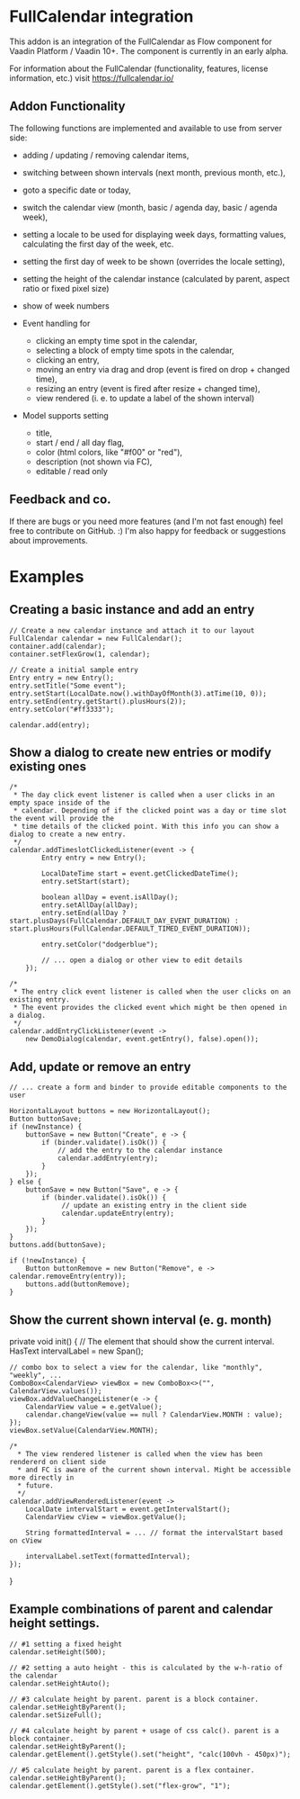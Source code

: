 # FullCalendar integration
This addon is an integration of the FullCalendar as Flow component for Vaadin Platform / Vaadin 10+. The component is currently in an early alpha. 

For information about the FullCalendar (functionality, features, license information, etc.) visit https://fullcalendar.io/

## Addon Functionality
The following functions are implemented and available to use from server side:
* adding / updating / removing calendar items,
* switching between shown intervals (next month, previous month, etc.),
* goto a specific date or today,
* switch the calendar view (month, basic / agenda day, basic / agenda week),
* setting a locale to be used for displaying week days, formatting values, calculating the first day of the week, etc.
* setting the first day of week to be shown (overrides the locale setting),
* setting the height of the calendar instance (calculated by parent, aspect ratio or fixed pixel size)
* show of week numbers

* Event handling for
    * clicking an empty time spot in the calendar,
    * selecting a block of empty time spots in the calendar, 
    * clicking an entry,
    * moving an entry via drag and drop (event is fired on drop + changed time),
    * resizing an entry (event is fired after resize + changed time),
    * view rendered (i. e. to update a label of the shown interval)
    
* Model supports setting 
    * title, 
    * start / end / all day flag, 
    * color (html colors, like "#f00" or "red"), 
    * description (not shown via FC), 
    * editable / read only

## Feedback and co.
If there are bugs or you need more features (and I'm not fast enough) feel free to contribute on GitHub. :)
I'm also happy for feedback or suggestions about improvements.

# Examples
## Creating a basic instance and add an entry
```
// Create a new calendar instance and attach it to our layout
FullCalendar calendar = new FullCalendar();
container.add(calendar);
container.setFlexGrow(1, calendar);

// Create a initial sample entry
Entry entry = new Entry();
entry.setTitle("Some event");
entry.setStart(LocalDate.now().withDayOfMonth(3).atTime(10, 0));
entry.setEnd(entry.getStart().plusHours(2));
entry.setColor("#ff3333");

calendar.add(entry);
```

## Show a dialog to create new entries or modify existing ones
```
/*
 * The day click event listener is called when a user clicks in an empty space inside of the 
 * calendar. Depending of if the clicked point was a day or time slot the event will provide the 
 * time details of the clicked point. With this info you can show a dialog to create a new entry.
 */
calendar.addTimeslotClickedListener(event -> {
        Entry entry = new Entry();
        
        LocalDateTime start = event.getClickedDateTime();
        entry.setStart(start);
        
        boolean allDay = event.isAllDay();
        entry.setAllDay(allDay);
        entry.setEnd(allDay ? start.plusDays(FullCalendar.DEFAULT_DAY_EVENT_DURATION) : start.plusHours(FullCalendar.DEFAULT_TIMED_EVENT_DURATION));
        
        entry.setColor("dodgerblue");
        
        // ... open a dialog or other view to edit details 
    });

/*
 * The entry click event listener is called when the user clicks on an existing entry. 
 * The event provides the clicked event which might be then opened in a dialog.
 */
calendar.addEntryClickListener(event -> 
    new DemoDialog(calendar, event.getEntry(), false).open());
```

## Add, update or remove an entry
```
// ... create a form and binder to provide editable components to the user

HorizontalLayout buttons = new HorizontalLayout();
Button buttonSave;
if (newInstance) {
    buttonSave = new Button("Create", e -> {
        if (binder.validate().isOk()) {
            // add the entry to the calendar instance
            calendar.addEntry(entry);
        }
    });
} else {
    buttonSave = new Button("Save", e -> {
        if (binder.validate().isOk()) {
             // update an existing entry in the client side
             calendar.updateEntry(entry);
        }
    });
}       
buttons.add(buttonSave);

if (!newInstance) {
    Button buttonRemove = new Button("Remove", e -> calendar.removeEntry(entry));
    buttons.add(buttonRemove);
}
```

## Show the current shown interval (e. g. month)
private void init() {
    // The element that should show the current interval. 
    HasText intervalLabel = new Span();

    // combo box to select a view for the calendar, like "monthly", "weekly", ...
    ComboBox<CalendarView> viewBox = new ComboBox<>("", CalendarView.values());
    viewBox.addValueChangeListener(e -> {
        CalendarView value = e.getValue();
        calendar.changeView(value == null ? CalendarView.MONTH : value);
    });
    viewBox.setValue(CalendarView.MONTH);

    /*
      * The view rendered listener is called when the view has been rendererd on client side 
      * and FC is aware of the current shown interval. Might be accessible more directly in 
      * future.
      */ 
    calendar.addViewRenderedListener(event -> 
        LocalDate intervalStart = event.getIntervalStart();
        CalendarView cView = viewBox.getValue();

        String formattedInterval = ... // format the intervalStart based on cView 

        intervalLabel.setText(formattedInterval);
    });
}

## Example combinations of parent and calendar height settings.
```
// #1 setting a fixed height
calendar.setHeight(500);

// #2 setting a auto height - this is calculated by the w-h-ratio of the calendar
calendar.setHeightAuto();

// #3 calculate height by parent. parent is a block container.
calendar.setHeightByParent();
calendar.setSizeFull();

// #4 calculate height by parent + usage of css calc(). parent is a block container.
calendar.setHeightByParent();
calendar.getElement().getStyle().set("height", "calc(100vh - 450px)");

// #5 calculate height by parent. parent is a flex container.
calendar.setHeightByParent();
calendar.getElement().getStyle().set("flex-grow", "1");
```
